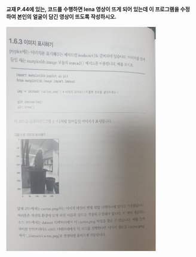 #### **교재 P.44에 있는, 코드를 수행하면 lena 영상이 뜨게 되어 있는데 이 프로그램을 수정하여 본인의 얼굴이 담긴 영상이 뜨도록 작성하시오.**

<img src="./cactus.jpg"  width="400" height="600">

</p>

